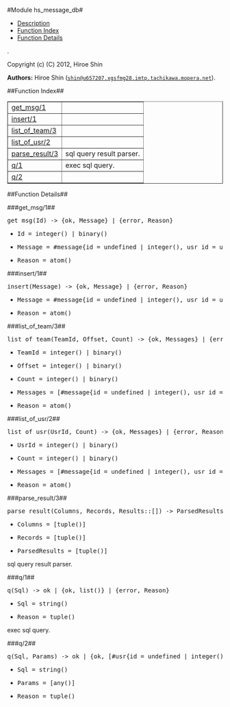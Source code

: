

#Module hs_message_db#
* [Description](#description)
* [Function Index](#index)
* [Function Details](#functions)


.



Copyright (c) (C) 2012, Hiroe Shin

__Authors:__ Hiroe Shin ([`shin@u657207.xgsfmg28.imtp.tachikawa.mopera.net`](mailto:shin@u657207.xgsfmg28.imtp.tachikawa.mopera.net)).<a name="index"></a>

##Function Index##


<table width="100%" border="1" cellspacing="0" cellpadding="2" summary="function index"><tr><td valign="top"><a href="#get_msg-1">get_msg/1</a></td><td></td></tr><tr><td valign="top"><a href="#insert-1">insert/1</a></td><td></td></tr><tr><td valign="top"><a href="#list_of_team-3">list_of_team/3</a></td><td></td></tr><tr><td valign="top"><a href="#list_of_usr-2">list_of_usr/2</a></td><td></td></tr><tr><td valign="top"><a href="#parse_result-3">parse_result/3</a></td><td>sql query result parser.</td></tr><tr><td valign="top"><a href="#q-1">q/1</a></td><td>exec sql query.</td></tr><tr><td valign="top"><a href="#q-2">q/2</a></td><td></td></tr></table>


<a name="functions"></a>

##Function Details##

<a name="get_msg-1"></a>

###get_msg/1##




<pre>get_msg(Id) -&gt; {ok, Message} | {error, Reason}</pre>
<ul class="definitions"><li><pre>Id = integer() | binary()</pre></li><li><pre>Message = #message{id = undefined | integer(), usr_id = undefined | integer(), team_id = undefined | integer(), text = undefined | binary(), created_at = undefined | non_neg_integer(), lat = undefined | string(), lng = undefined | string()}</pre></li><li><pre>Reason = atom()</pre></li></ul>

<a name="insert-1"></a>

###insert/1##




<pre>insert(Message) -&gt; {ok, Message} | {error, Reason}</pre>
<ul class="definitions"><li><pre>Message = #message{id = undefined | integer(), usr_id = undefined | integer(), team_id = undefined | integer(), text = undefined | binary(), created_at = undefined | non_neg_integer(), lat = undefined | string(), lng = undefined | string()}</pre></li><li><pre>Reason = atom()</pre></li></ul>

<a name="list_of_team-3"></a>

###list_of_team/3##




<pre>list_of_team(TeamId, Offset, Count) -&gt; {ok, Messages} | {error, Reason}</pre>
<ul class="definitions"><li><pre>TeamId = integer() | binary()</pre></li><li><pre>Offset = integer() | binary()</pre></li><li><pre>Count = integer() | binary()</pre></li><li><pre>Messages = [#message{id = undefined | integer(), usr_id = undefined | integer(), team_id = undefined | integer(), text = undefined | binary(), created_at = undefined | non_neg_integer(), lat = undefined | string(), lng = undefined | string()}]</pre></li><li><pre>Reason = atom()</pre></li></ul>

<a name="list_of_usr-2"></a>

###list_of_usr/2##




<pre>list_of_usr(UsrId, Count) -&gt; {ok, Messages} | {error, Reason}</pre>
<ul class="definitions"><li><pre>UsrId = integer() | binary()</pre></li><li><pre>Count = integer() | binary()</pre></li><li><pre>Messages = [#message{id = undefined | integer(), usr_id = undefined | integer(), team_id = undefined | integer(), text = undefined | binary(), created_at = undefined | non_neg_integer(), lat = undefined | string(), lng = undefined | string()}]</pre></li><li><pre>Reason = atom()</pre></li></ul>

<a name="parse_result-3"></a>

###parse_result/3##




<pre>parse_result(Columns, Records, Results::[]) -&gt; ParsedResults</pre>
<ul class="definitions"><li><pre>Columns = [tuple()]</pre></li><li><pre>Records = [tuple()]</pre></li><li><pre>ParsedResults = [tuple()]</pre></li></ul>



sql query result parser.<a name="q-1"></a>

###q/1##




<pre>q(Sql) -&gt; ok | {ok, list()} | {error, Reason}</pre>
<ul class="definitions"><li><pre>Sql = string()</pre></li><li><pre>Reason = tuple()</pre></li></ul>



exec sql query.<a name="q-2"></a>

###q/2##




<pre>q(Sql, Params) -&gt; ok | {ok, [#usr{id = undefined | integer(), name = undefined | string(), longname = string(), email = undefined | string(), password = undefined | binary(), password_seed = undefined | binary(), icon_url = string(), lat = string(), lng = string(), description = string(), created_at = undefined | non_neg_integer()}]} | {error, Reason}</pre>
<ul class="definitions"><li><pre>Sql = string()</pre></li><li><pre>Params = [any()]</pre></li><li><pre>Reason = tuple()</pre></li></ul>

